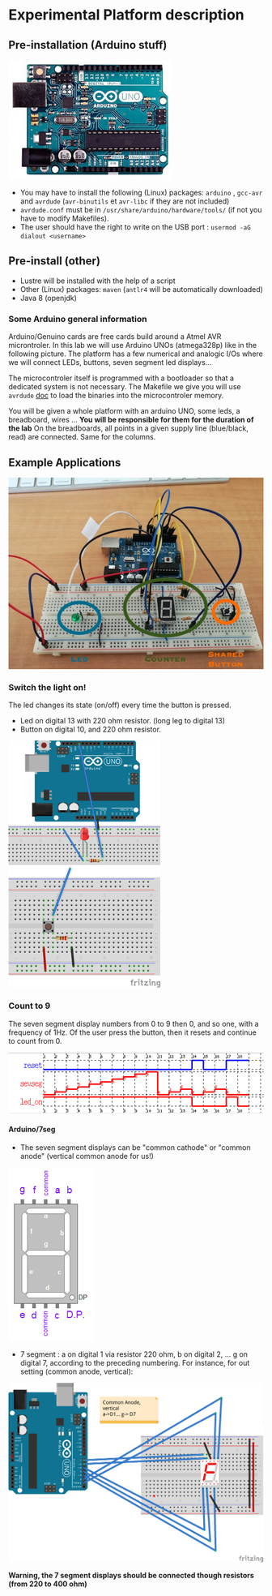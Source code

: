 # Experimental Platform description


## Pre-installation (Arduino stuff)

![Arduino Uno Platform](figs/arduino-uno-dip-rev3.jpg)

  * You may have to install the following (Linux) packages: `arduino` ,
`gcc-avr` and `avrdude` (`avr-binutils` et `avr-libc` if they are not included)
  * `avrdude.conf` must be in `/usr/share/arduino/hardware/tools/` (if not you have to modify Makefiles).
  * The user should have the right to write on  the USB port :
`usermod -aG dialout <username>`

## Pre-install (other)

  * Lustre will be installed with the help of a script
  * Other (Linux) packages: `maven` (`antlr4` will be automatically
  downloaded)
  * Java 8 (openjdk)

### Some Arduino general information

Arduino/Genuino cards are free cards build around a Atmel AVR
microntroler. In this lab we will use  Arduino UNOs (atmega328p) like
in the following picture. The platform has a few numerical and
analogic I/Os where we will connect LEDs, buttons, seven segment led
displays...

The microcontroler itself is programmed with a bootloader so that a dedicated
system is not necessary. The Makefile we give you will use   `avrdude`
[doc](http://www.nongnu.org/avrdude/) to load the binaries into the
microcontroler memory.

You will be given a whole platform with an arduino UNO, some leds, a
breadboard, wires ...  **You will be responsible for them for the
duration of the lab** On the breadboards, all points in a given
supply line (blue/black, read) are connected. Same for the columns.



## Example Applications

![Arduino Uno Platform](figs/montage.jpg)


### Switch the light on!

The led changes its state (on/off) every time the button is pressed.

* Led on digital 13 with 220 ohm resistor. (long leg to digital 13)
* Button on digital 10, and 220 ohm resistor.

![Arduino Uno + Led on Port Digital 13](figs/p-led_schema1_port13_cut.png)
![Button on Port Digital 10](figs/p-boutonpoussoir_arduino.png)


### Count to 9

The seven segment display numbers from 0 to 9 then 0, and so one, with a frequency of 1Hz. Of the user
press the button, then it resets and continue to count from 0.


![Expected behavior](figs/expected_behavior_cr10.png)

#### Arduino/7seg

* The seven segment displays can be "common cathode" or "common anode"
  (vertical common anode for us!)

![7 seg Vertical Interface](figs/numerotation_7segvertical_CC.png)

* 7 segment : a on digital 1 via resistor 220 ohm, b on digital 2, ...
  g on digital 7, according to the preceding numbering. For instance,
  for out setting (common anode, vertical):

![Arduino Uno + 7 seg Common Anode Vertical](figs/7SegmentAC_vertical_bb.png)

**Warning, the 7 segment displays should be connected though resistors
(from 220 to 400 ohm)**

